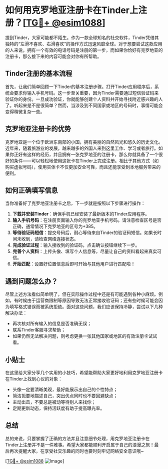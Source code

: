 # 如何用克罗地亚注册卡在Tinder上注册？[[TG💪+ @esim1088](https://t.me/s/esim1088)]

提到Tinder，大家可能都不陌生。作为一款全球知名的社交软件，Tinder凭借其独特的“左滑不喜欢、右滑喜欢”的操作方式迅速风靡全球。对于想要尝试这款应用的人来说，拥有一个有效的电话号码是注册的第一步，而如果你恰好有克罗地亚的注册卡，那么接下来的内容可能会对你有所帮助。

## Tinder注册的基本流程

首先，让我们简单回顾一下Tinder的基本注册步骤。打开Tinder应用程序后，系统会要求你输入手机号码。这一步至关重要，因为Tinder需要通过短信验证码来验证你的身份。一旦成功验证，你就能够创建个人资料并开始寻找附近感兴趣的人了。听起来是不是很简单？然而，当涉及到不同国家或地区的号码时，事情可能会变得稍微复杂一些。

## 克罗地亚注册卡的优势

克罗地亚是一个位于欧洲东南部的小国，拥有美丽的自然风光和悠久的历史文化。近年来，随着旅游业的发展，越来越多的外国人来到这里工作、学习或者旅行。如果你正好有这样的经历，并且拥有一张克罗地亚的注册卡，那么你就具备了一个很好的条件——可以轻松地使用这张卡在Tinder上完成注册。相比于其他方式（如购买虚拟号码），使用实体卡不仅更加安全可靠，而且还能享受到本地服务带来的便利。

## 如何正确填写信息

当你准备好了克罗地亚注册卡之后，下一步就是按照以下步骤进行操作：

1. **下载并安装Tinder**：确保手机已经安装了最新版本的Tinder应用程序。
2. **输入手机号码**：在注册页面输入你的克罗地亚手机号码。请注意检查区号是否正确，通常情况下克罗地亚的区号为+385。
3. **等待验证码短信**：提交号码后，耐心等待来自Tinder的验证码短信。如果长时间未收到，请检查网络连接状态。
4. **完成验证过程**：输入接收到的验证码，点击确认按钮继续下一步。
5. **完善个人资料**：上传头像、填写个人信息等，尽量让自己的资料看起来真实可信。
6. **开始匹配**：设置好位置信息后即可开始与其他用户进行匹配啦！

## 遇到问题怎么办？

尽管上述方法看似简单明了，但在实际操作过程中还是有可能遇到各种小麻烦。例如，有时候由于运营商限制等原因导致无法正常接收验证码；还有些时候可能会因为填写格式错误而被系统拒绝。面对这些问题，我们应该保持冷静，尝试以下几种解决办法：

- 再次核对所有输入的信息是否准确无误；
- 联系Tinder客服寻求帮助；
- 如果仍然无法解决问题，则考虑更换一张其他国家或地区的有效注册卡试试看。

## 小贴士

在这里给大家分享几个实用的小技巧，希望能帮助大家更好地利用克罗地亚注册卡在Tinder上找到心仪的对象：

- 头像一定要清晰美观，最好能展示出自己的个性特点；
- 简洁扼要地描述自己，突出优点同时也不要回避缺点；
- 主动出击，不要总是被动等待别人来找你；
- 定期更新动态，保持活跃度有助于提高曝光率。

## 总结

总的来说，只要掌握了正确的方法并且注意细节处理，用克罗地亚注册卡在Tinder上注册并不是一件难事。希望大家都能顺利开启属于自己的浪漫之旅！最后再次提醒大家，在享受社交乐趣的同时也要时刻牢记网络安全意识哦~

[[TG💪+ @esim1088](https://t.me/s/esim1088) ![Image](https://i.postimg.cc/4NQfJmqS/Snipaste-2025-05-13-00-14-12.png)]